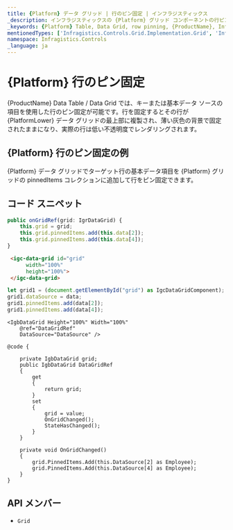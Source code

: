 ```yaml
---
title: {Platform} データ グリッド | 行のピン固定 | インフラジスティックス
_description: インフラジスティックスの {Platform} グリッド コンポーネントの行ピン固定機能を使用し、豊富で使いやすい API によって、行変更の順序をロックします。{ProductName} テーブルのサンプルを是非お試しください!
_keywords: {Platform} Table, Data Grid, row pinning, {ProductName}, Infragistics, {Platform} テーブル, データ グリッド, 行のピン固定, インフラジスティックス
mentionedTypes: ['Infragistics.Controls.Grid.Implementation.Grid', 'Infragistics.Controls.Grid.Implementation.Column']
namespace: Infragistics.Controls
_language: ja
---
```


# {Platform} 行のピン固定

{ProductName} Data Table / Data Grid では、キーまたは基本データ ソースの項目を使用した行のピン固定が可能です。行を固定するとその行が {PlatformLower} データ グリッドの最上部に複製され、薄い灰色の背景で固定されたままになり、実際の行は低い不透明度でレンダリングされます。

## {Platform} 行のピン固定の例


<code-view style="height: 600px"
           data-demos-base-url="{environment:dvDemosBaseUrl}"
           iframe-src="{environment:dvDemosBaseUrl}/grids/data-grid-row-pinning"
           alt="{Platform} 行のピン固定の例"
           github-src="grids/data-grid/row-pinning">
</code-view>

<div class="divider--half"></div>

{Platform} データ グリッドでターゲット行の基本データ項目を {Platform} グリッドの pinnedItems コレクションに追加して行をピン固定できます。

## コード スニペット

```ts
public onGridRef(grid: IgrDataGrid) {
    this.grid = grid;
    this.grid.pinnedItems.add(this.data[2]);
    this.grid.pinnedItems.add(this.data[4]);
}
```

```html
 <igc-data-grid id="grid"
      width="100%"
      height="100%">
 </igc-data-grid>
```

```ts
let grid1 = (document.getElementById("grid") as IgcDataGridComponent);
grid1.dataSource = data;
grid1.pinnedItems.add(data[2]);
grid1.pinnedItems.add(data[4]);
```

```razor
<IgbDataGrid Height="100%" Width="100%"
    @ref="DataGridRef"
    DataSource="DataSource" />

@code {

    private IgbDataGrid grid;
    public IgbDataGrid DataGridRef
    {
        get
        {
            return grid;
        }
        set
        {
            grid = value;
            OnGridChanged();
            StateHasChanged();
        }
    }

    private void OnGridChanged()
    {
        grid.PinnedItems.Add(this.DataSource[2] as Employee);
        grid.PinnedItems.Add(this.DataSource[4] as Employee);
    }
}
```


## API メンバー

 - `Grid`